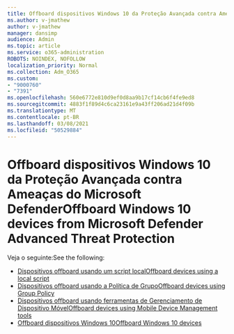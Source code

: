 ```yaml
---
title: Offboard dispositivos Windows 10 da Proteção Avançada contra Ameaças do Microsoft Defender
ms.author: v-jmathew
author: v-jmathew
manager: dansimp
audience: Admin
ms.topic: article
ms.service: o365-administration
ROBOTS: NOINDEX, NOFOLLOW
localization_priority: Normal
ms.collection: Adm_O365
ms.custom:
- "9000760"
- "7391"
ms.openlocfilehash: 560e6772e810d9ef0d8aa9b17cf14cb6f4fe9ed8
ms.sourcegitcommit: 4883f1f89d4c6ca23161e9a43ff206ad21d4f09b
ms.translationtype: MT
ms.contentlocale: pt-BR
ms.lasthandoff: 03/08/2021
ms.locfileid: "50529884"
---
```

# <a name="offboard-windows-10-devices-from-microsoft-defender-advanced-threat-protection"></a><span data-ttu-id="e88e2-102">Offboard dispositivos Windows 10 da Proteção Avançada contra Ameaças do Microsoft Defender</span><span class="sxs-lookup"><span data-stu-id="e88e2-102">Offboard Windows 10 devices from Microsoft Defender Advanced Threat Protection</span></span>

<span data-ttu-id="e88e2-103">Veja o seguinte:</span><span class="sxs-lookup"><span data-stu-id="e88e2-103">See the following:</span></span>

- [<span data-ttu-id="e88e2-104">Dispositivos offboard usando um script local</span><span class="sxs-lookup"><span data-stu-id="e88e2-104">Offboard devices using a local script</span></span>](https://go.microsoft.com/fwlink/?linkid=2143465)
- [<span data-ttu-id="e88e2-105">Dispositivos offboard usando a Política de Grupo</span><span class="sxs-lookup"><span data-stu-id="e88e2-105">Offboard devices using Group Policy</span></span>](https://go.microsoft.com/fwlink/?linkid=2143632)
- [<span data-ttu-id="e88e2-106">Dispositivos offboard usando ferramentas de Gerenciamento de Dispositivo Móvel</span><span class="sxs-lookup"><span data-stu-id="e88e2-106">Offboard devices using Mobile Device Management tools</span></span>](https://go.microsoft.com/fwlink/?linkid=2143633)
- [<span data-ttu-id="e88e2-107">Offboard dispositivos Windows 10</span><span class="sxs-lookup"><span data-stu-id="e88e2-107">Offboard Windows 10 devices</span></span>](https://go.microsoft.com/fwlink/?linkid=2143629)
